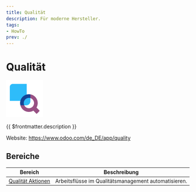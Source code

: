 ```yaml
---
title: Qualität
description: Für moderne Hersteller.
tags:
- HowTo
prev: ./
---
```

# Qualität
![icons_odoo_quality_control](attachments/icons_odoo_quality_control.png)

{{ $frontmatter.description }}

Website: <https://www.odoo.com/de_DE/app/quality>

## Bereiche

| Bereich                                   | Beschreibung                                         |
| ----------------------------------------- | ---------------------------------------------------- |
| [Qualität Aktionen](Quality%20Actions.md) | Arbeitsflüsse im Qualitätsmanagement automatisieren. |
